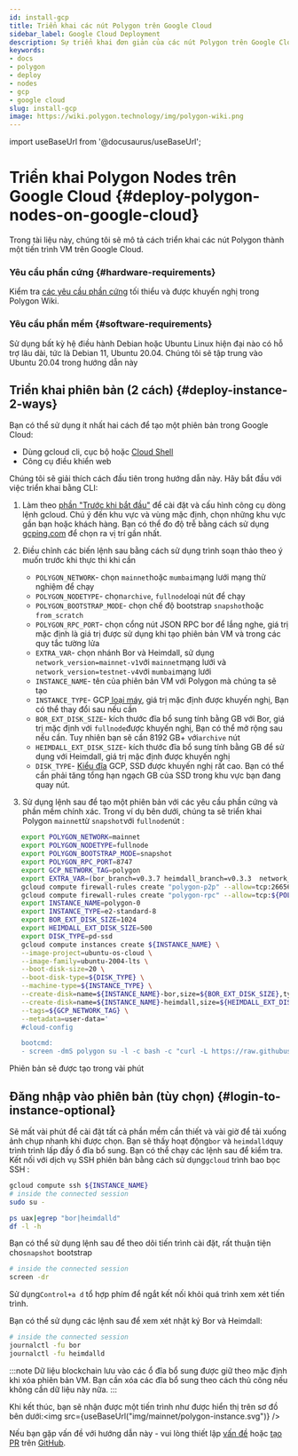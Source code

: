 ```yaml
---
id: install-gcp
title: Triển khai các nút Polygon trên Google Cloud
sidebar_label: Google Cloud Deployment
description: Sự triển khai đơn giản của các nút Polygon trên Google Cloud
keywords:
- docs
- polygon
- deploy
- nodes
- gcp
- google cloud
slug: install-gcp
image: https://wiki.polygon.technology/img/polygon-wiki.png
---
```

import useBaseUrl from '@docusaurus/useBaseUrl';

# Triển khai Polygon Nodes trên Google Cloud {#deploy-polygon-nodes-on-google-cloud}

Trong tài liệu này, chúng tôi sẽ mô tả cách triển khai các nút Polygon thành một tiến trình VM trên Google Cloud.

### Yêu cầu phần cứng {#hardware-requirements}

Kiểm tra [các yêu cầu phần cứng](/docs/maintain/validate/validator-node-system-requirements) tối thiểu và được khuyến nghị trong Polygon Wiki.

### Yêu cầu phần mềm {#software-requirements}

Sử dụng bất kỳ hệ điều hành Debian hoặc Ubuntu Linux hiện đại nào có hỗ trợ lâu dài, tức là Debian 11, Ubuntu 20.04. Chúng tôi sẽ tập trung vào Ubuntu 20.04 trong hướng dẫn này

## Triển khai phiên bản (2 cách) {#deploy-instance-2-ways}

Bạn có thể sử dụng ít nhất hai cách để tạo một phiên bản trong Google Cloud:

* Dùng gcloud cli, cục bộ hoặc [Cloud Shell](https://cloud.google.com/shell)
* Công cụ điều khiển web

Chúng tôi sẽ giải thích cách đầu tiên trong hướng dẫn này. Hãy bắt đầu với việc triển khai bằng CLI:
1. Làm theo [phần "Trước khi bắt đầu"](https://cloud.google.com/compute/docs/instances/create-start-instance#before-you-begin) để cài đặt và cấu hình công cụ dòng lệnh gcloud. Chú ý đến khu vực và vùng mặc định, chọn những khu vực gần bạn hoặc khách hàng. Bạn có thể đo độ trễ bằng cách sử dụng [gcping.com](https://gcping.com) để chọn ra vị trí gần nhất.
2. Điều chỉnh các biến lệnh sau bằng cách sử dụng trình soạn thảo theo ý muốn trước khi thực thi khi cần
   * `POLYGON_NETWORK`- chọn `mainnet`hoặc `mumbai`mạng lưới mạng thử nghiệm để chạy
   * `POLYGON_NODETYPE`- chọn`archive`, `fullnode`loại nút để chạy
   * `POLYGON_BOOTSTRAP_MODE`- chọn chế độ bootstrap `snapshot`hoặc `from_scratch`
   * `POLYGON_RPC_PORT`- chọn cổng nút JSON RPC bor để lắng nghe, giá trị mặc định là giá trị được sử dụng khi tạo phiên bản VM và trong các quy tắc tường lửa
   * `EXTRA_VAR`- chọn nhánh Bor và Heimdall, sử dụng `network_version=mainnet-v1`với `mainnet`mạng lưới và `network_version=testnet-v4`với `mumbai`mạng lưới
   * `INSTANCE_NAME`- tên của phiên bản VM với Polygon mà chúng ta sẽ tạo
   * `INSTANCE_TYPE`- GCP[ loại máy](https://cloud.google.com/compute/docs/machine-types), giá trị mặc định được khuyến nghị, Bạn có thể thay đổi sau nếu cần
   * `BOR_EXT_DISK_SIZE`- kích thước đĩa bổ sung tính bằng GB với Bor, giá trị mặc định với `fullnode`được khuyến nghị, Bạn có thể mở rộng sau nếu cần. Tuy nhiên bạn sẽ cần 8192 GB+ với`archive` nút
   * `HEIMDALL_EXT_DISK_SIZE`- kích thước đĩa bổ sung tính bằng GB để sử dụng với Heimdall, giá trị mặc định được khuyến nghị
   * `DISK_TYPE`- [Kiểu đĩa](https://cloud.google.com/compute/docs/disks#disk-types) GCP, SSD được khuyến nghị rất cao. Bạn có thể cần phải tăng tổng hạn ngạch GB của SSD trong khu vực bạn đang quay nút.

3. Sử dụng lệnh sau để tạo một phiên bản với các yêu cầu phần cứng và phần mềm chính xác. Trong ví dụ bên dưới, chúng ta sẽ triển khai Polygon `mainnet`từ `snapshot`với `fullnode`nút :
```bash
   export POLYGON_NETWORK=mainnet
   export POLYGON_NODETYPE=fullnode
   export POLYGON_BOOTSTRAP_MODE=snapshot
   export POLYGON_RPC_PORT=8747
   export GCP_NETWORK_TAG=polygon
   export EXTRA_VAR=(bor_branch=v0.3.7 heimdall_branch=v0.3.3  network_version=mainnet-v1 node_type=sentry/sentry heimdall_network=${POLYGON_NETWORK})
   gcloud compute firewall-rules create "polygon-p2p" --allow=tcp:26656,tcp:30303,udp:30303 --description="polygon p2p" --target-tags=${GCP_NETWORK_TAG}
   gcloud compute firewall-rules create "polygon-rpc" --allow=tcp:${POLYGON_RPC_PORT} --description="polygon rpc" --target-tags=${GCP_NETWORK_TAG}
   export INSTANCE_NAME=polygon-0
   export INSTANCE_TYPE=e2-standard-8
   export BOR_EXT_DISK_SIZE=1024
   export HEIMDALL_EXT_DISK_SIZE=500
   export DISK_TYPE=pd-ssd
   gcloud compute instances create ${INSTANCE_NAME} \
   --image-project=ubuntu-os-cloud \
   --image-family=ubuntu-2004-lts \
   --boot-disk-size=20 \
   --boot-disk-type=${DISK_TYPE} \
   --machine-type=${INSTANCE_TYPE} \
   --create-disk=name=${INSTANCE_NAME}-bor,size=${BOR_EXT_DISK_SIZE},type=${DISK_TYPE},auto-delete=no \
   --create-disk=name=${INSTANCE_NAME}-heimdall,size=${HEIMDALL_EXT_DISK_SIZE},type=${DISK_TYPE},auto-delete=no \
   --tags=${GCP_NETWORK_TAG} \
   --metadata=user-data='
   #cloud-config

   bootcmd:
   - screen -dmS polygon su -l -c bash -c "curl -L https://raw.githubusercontent.com/maticnetwork/node-ansible/master/install-gcp.sh | bash -s -- -n '${POLYGON_NETWORK}' -m '${POLYGON_NODETYPE}' -s '${POLYGON_BOOTSTRAP_MODE}' -p '${POLYGON_RPC_PORT}' -e \"'${EXTRA_VAR}'\"; bash"'
```
Phiên bản sẽ được tạo trong vài phút

## Đăng nhập vào phiên bản (tùy chọn) {#login-to-instance-optional}

Sẽ mất vài phút để cài đặt tất cả phần mềm cần thiết và vài giờ để tải xuống ảnh chụp nhanh khi được chọn. Bạn sẽ thấy hoạt động`bor` và `heimdalld`quy trình trình lấp đầy ổ đĩa bổ sung. Bạn có thể chạy các lệnh sau để kiểm tra.
Kết nối với dịch vụ SSH phiên bản bằng cách sử dụng`gcloud` trình bao bọc SSH :
```bash
gcloud compute ssh ${INSTANCE_NAME}
# inside the connected session
sudo su -

ps uax|egrep "bor|heimdalld"
df -l -h
```
Bạn có thể sử dụng lệnh sau để theo dõi tiến trình cài đặt, rất thuận tiện cho`snapshot` bootstrap
```bash
# inside the connected session
screen -dr
```
Sử dụng`Control+a d` tổ hợp phím để ngắt kết nối khỏi quá trình xem xét tiến trình.

Bạn có thể sử dụng các lệnh sau để xem xét nhật ký Bor và Heimdall:
```bash
# inside the connected session
journalctl -fu bor
journalctl -fu heimdalld
```
:::note
Dữ liệu blockchain lưu vào các ổ đĩa bổ sung được giữ theo mặc định khi xóa phiên bản VM. Bạn cần xóa các đĩa bổ sung theo cách thủ công nếu không cần dữ liệu này nữa.
:::

Khi kết thúc, bạn sẽ nhận được một tiến trình như được hiển thị trên sơ đồ bên dưới:<img src={useBaseUrl("img/mainnet/polygon-instance.svg")} />

Nếu bạn gặp vấn đề với hướng dẫn này - vui lòng thiết lập [vấn đề](https://github.com/maticnetwork/matic-docs/issues) hoặc [tạo PR](https://github.com/maticnetwork/matic-docs/pulls) trên [GitHub](https://github.com/maticnetwork/matic-docs).
